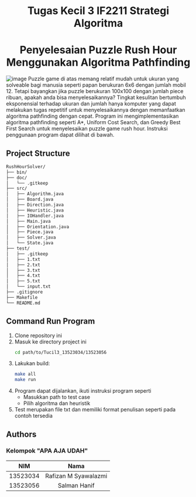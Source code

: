 <h1 align="center"> Tugas Kecil 3 IF2211 Strategi Algoritma </h1>
<h1 align="center">Penyelesaian Puzzle Rush Hour Menggunakan Algoritma Pathfinding</h1>

![image](https://github.com/user-attachments/assets/ac2d911c-6245-4638-a1f1-dcab4a797caa)
Puzzle game di atas memang relatif mudah untuk ukuran yang solveable bagi manusia seperti papan berukuran 6x6 dengan jumlah mobil 12. Tetapi bayangkan jika puzzle berukuran 100x100 dengan jumlah piece ribuan, apakah anda bisa menyelesaikannya? Tingkat kesulitan bertumbuh eksponensial terhadap ukuran dan jumlah hanya komputer yang dapat melakukan tugas repetitif untuk menyelesaikannya dengan memanfaatkan algoritma pathfinding dengan cepat.
Program ini mengimplementasikan algoritma pathfinding seperti A*, Uniform Cost Search, dan Greedy Best First Search untuk menyelesaikan puzzle game rush hour. Instruksi penggunaan program dapat dilihat di bawah.

## Project Structure
```bash
RushHourSolver/
├── bin/
├── doc/
│   └── .gitkeep
├── src/
│   ├── Algorithm.java
│   ├── Board.java
│   ├── Direction.java
│   ├── Heuristic.java
│   ├── IOHandler.java
│   ├── Main.java
│   ├── Orientation.java
│   ├── Piece.java
│   ├── Solver.java
│   └── State.java
├── test/
│   ├── .gitkeep
│   ├── 1.txt
│   ├── 2.txt
│   ├── 3.txt
│   ├── 4.txt
│   ├── 5.txt
│   └── input.txt
├── .gitignore
├── Makefile
└── README.md
```


## Command Run Program
1. Clone repository ini
2. Masuk ke directory project ini
    ```bash
    cd path/to/Tucil3_13523034/13523056
    ```
4. Lakukan build:
    ```bash
    make all
    make run
    ```
5. Program dapat dijalankan, ikuti instruksi program seperti
   - Masukkan path to test case
   - Pilih algoritma dan heuristik
6. Test merupakan file txt dan memiliki format penulisan seperti pada contoh tersedia


## Authors
### **Kelompok "APA AJA UDAH"**
|   NIM    |                  Nama                  |
| :------: | :-------------------------------------:|
| 13523034 |         Rafizan M Syawalazmi           |
| 13523056 |               Salman Hanif             |
